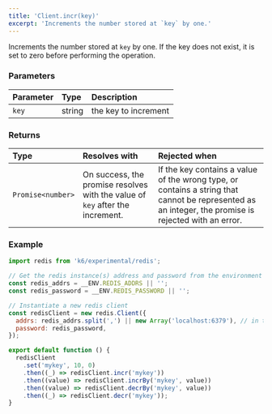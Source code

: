 ```yaml
---
title: 'Client.incr(key)'
excerpt: 'Increments the number stored at `key` by one.'
---
```


Increments the number stored at `key` by one. If the key does not exist, it is set to zero before performing the operation.

### Parameters

| Parameter | Type   | Description          |
| :-------- | :----- | :------------------- |
| `key`     | string | the key to increment |


### Returns

| Type              | Resolves with                                                                 | Rejected when                                                                                                                                        |
| :---------------- | :---------------------------------------------------------------------------- | :--------------------------------------------------------------------------------------------------------------------------------------------------- |
| `Promise<number>` | On success, the promise resolves with the value of `key` after the increment. | If the key contains a value of the wrong type, or contains a string that cannot be represented as an integer, the promise is rejected with an error. |

### Example

<CodeGroup labels={[]}>

```javascript
import redis from 'k6/experimental/redis';

// Get the redis instance(s) address and password from the environment
const redis_addrs = __ENV.REDIS_ADDRS || '';
const redis_password = __ENV.REDIS_PASSWORD || '';

// Instantiate a new redis client
const redisClient = new redis.Client({
  addrs: redis_addrs.split(',') || new Array('localhost:6379'), // in the form of 'host:port', separated by commas
  password: redis_password,
});

export default function () {
  redisClient
    .set('mykey', 10, 0)
    .then((_) => redisClient.incr('mykey'))
    .then((value) => redisClient.incrBy('mykey', value))
    .then((value) => redisClient.decrBy('mykey', value))
    .then((_) => redisClient.decr('mykey'));
}
```

</CodeGroup>